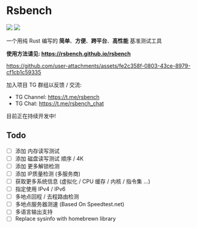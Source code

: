 # Rsbench

![](https://rust-reportcard.xuri.me/badge/github.com/rsbench/rsbench?style=flat)
![](https://img.shields.io/crates/v/rsbench.svg)

一个用纯 Rust 编写的 **简单**、**方便**、**跨平台**、**高性能** 基准测试工具

**使用方法请见: <https://rsbench.github.io/rsbench>**

https://github.com/user-attachments/assets/fe2c358f-0803-43ce-8979-cf1cb1c59335

加入项目 TG 群组以反馈 / 交流:
- TG Channel: <https://t.me/rsbench>
- TG Chat: <https://t.me/rsbench_chat>

目前正在持续开发中!

## Todo

- [ ] 添加 内存读写测试
- [ ] 添加 磁盘读写测试 顺序 / 4K
- [ ] 添加 更多解锁检测
- [ ] 添加 IP质量检测 (多服务商)
- [ ] 获取更多系统信息 (虚拟化 / CPU 缓存 / 内核 / 指令集 ...)
- [ ] 指定使用 IPv4 / IPv6
- [ ] 多地点回程 / 去程路由检测
- [ ] 多地点服务器测速 (Based On Speedtest.net)
- [ ] 多语言输出支持
- [ ] Replace sysinfo with homebrewn library
